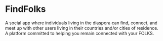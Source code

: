 # FindFolks

A social app where individuals living in the diaspora can find, connect, and meet up with other users living in their countries and/or cities of residence. A platform committed to helping you remain connected with your FOLKS.
